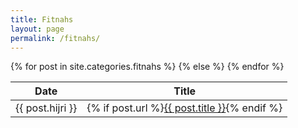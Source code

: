 ```yaml
---
title: Fitnahs
layout: page
permalink: /fitnahs/
---
```


<article>
<div class="table-wrapper" itemscope itemtype="https://schema.org/Table">
  <table>
    <thead>
      <tr>
        <th>Date</th>
        <th>Title</th>
      </tr>
    </thead>
    <tbody>
      {% for post in site.categories.fitnahs %}
      <tr>
        <td>{{ post.hijri }}</td>
        <td>
          {% if post.url %}<a title="{{ post.title }}" href="{{ post.url }}">{{ post.title }}</a>{% endif %}
        </td>
      </tr>
      {% else %}
      <p{{site.data.settings.page.no-fatwas}}</p>
      {% endfor %}
    </tbody>
  </table>
</div>
</article>

